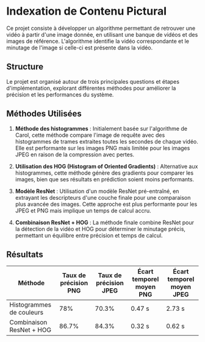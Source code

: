 
# Indexation de Contenu Pictural

Ce projet consiste à développer un algorithme permettant de retrouver une vidéo à partir d'une image donnée, en utilisant une banque de vidéos et des images de référence. L'algorithme identifie la vidéo correspondante et le minutage de l'image si celle-ci est présente dans la vidéo.

## Structure

Le projet est organisé autour de trois principales questions et étapes d'implémentation, explorant différentes méthodes pour améliorer la précision et les performances du système.

## Méthodes Utilisées

1. **Méthode des histogrammes** : Initialement basée sur l'algorithme de Carol, cette méthode compare l'image de requête avec des histogrammes de trames extraites toutes les secondes de chaque vidéo. Elle est performante sur les images PNG mais limitée pour les images JPEG en raison de la compression avec pertes.

2. **Utilisation des HOG (Histogram of Oriented Gradients)** : Alternative aux histogrammes, cette méthode génère des gradients pour comparer les images, bien que ses résultats en prédiction soient moins performants.

3. **Modèle ResNet** : Utilisation d'un modèle ResNet pré-entraîné, en extrayant les descripteurs d'une couche finale pour une comparaison plus avancée des images. Cette approche est plus performante pour les JPEG et PNG mais implique un temps de calcul accru.

4. **Combinaison ResNet + HOG** : La méthode finale combine ResNet pour la détection de la vidéo et HOG pour déterminer le minutage précis, permettant un équilibre entre précision et temps de calcul.

## Résultats

| Méthode                    | Taux de précision PNG | Taux de précision JPEG | Écart temporel moyen PNG | Écart temporel moyen JPEG |
|----------------------------|-----------------------|------------------------|--------------------------|---------------------------|
| Histogrammes de couleurs   | 78%                  | 70.3%                 | 0.47 s                   | 2.73 s                    |
| Combinaison ResNet + HOG   | 86.7%                | 84.3%                 | 0.32 s                   | 0.62 s                    |

